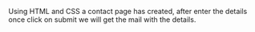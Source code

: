 Using HTML and CSS a contact page has created, after enter the details once click on submit we will get the mail with the details.
